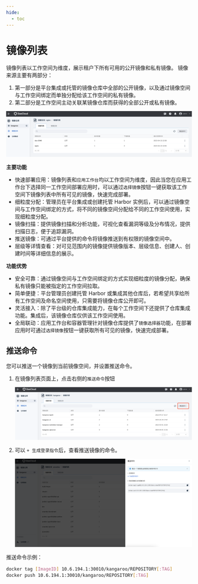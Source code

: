 ```yaml
---
hide:
  - toc
---
```


# 镜像列表

镜像列表以工作空间为维度，展示租户下所有可用的公开镜像和私有镜像。
镜像来源主要有两部分：

1. 第一部分是平台集成或托管的镜像仓库中全部的公开镜像，以及通过镜像空间与工作空间绑定而单独分配给该工作空间的私有镜像。
2. 第二部分是工作空间主动关联某镜像仓库而获得的全部公开或私有镜像。

![镜像空间包含什么](../images/space02.png)

**主要功能**

- 快速部署应用：镜像列表和`应用工作台`均以工作空间为维度，因此当您在应用工作台下选择同一工作空间部署应用时，可以通过`选择镜像`按钮一键获取该工作空间下镜像列表中所有可见的镜像，快速完成部署。
- 细粒度分配：管理员在平台集成或创建托管 Harbor 实例后，可以通过镜像空间与工作空间绑定的方式，将不同的镜像空间分配给不同的工作空间使用，实现细粒度分配。
- 镜像扫描：提供镜像扫描和分析功能，可视化查看漏洞等级及分布情况，提供扫描日志，便于追踪漏洞。
- 推送镜像：可通过平台提供的命令将镜像推送到有权限的镜像空间中。
- 层级等详情查看：对可见范围内的镜像提供镜像版本、层级信息、创建人、创建时间等详细信息的展示。

**功能优势**

- 安全可靠：通过镜像空间与工作空间绑定的方式实现细粒度的镜像分配，确保私有镜像只能被指定的工作空间拉取。
- 简单便捷：平台管理员创建托管 Harbor 或集成其他仓库后，若希望共享给所有工作空间及命名空间使用，只需要将镜像仓库公开即可。
- 灵活接入：除了平台级的仓库集成能力，在每个工作空间下还提供了仓库集成功能。集成后，该镜像仓库仅供该工作空间使用。
- 全局联动：应用工作台和容器管理针对镜像仓库提供了`镜像选择器`功能，在部署应用时可通过`选择镜像`按钮一键获取所有可见的镜像，快速完成部署。

## 推送命令

您可以推送一个镜像到当前镜像空间，并设置推送命令。

1. 在镜像列表页面上，点击右侧的`推送命令`按钮

    ![点击按钮](../images/push00.png)

1. 可以 `+ 生成登录指令`后，查看推送镜像的命令。

    ![推送命令](../images/push01.png)

推送命令示例：

```bash
docker tag [ImageID] 10.6.194.1:30010/kangaroo/REPOSITORY[:TAG]
docker push 10.6.194.1:30010/kangaroo/REPOSITORY[:TAG]
```
